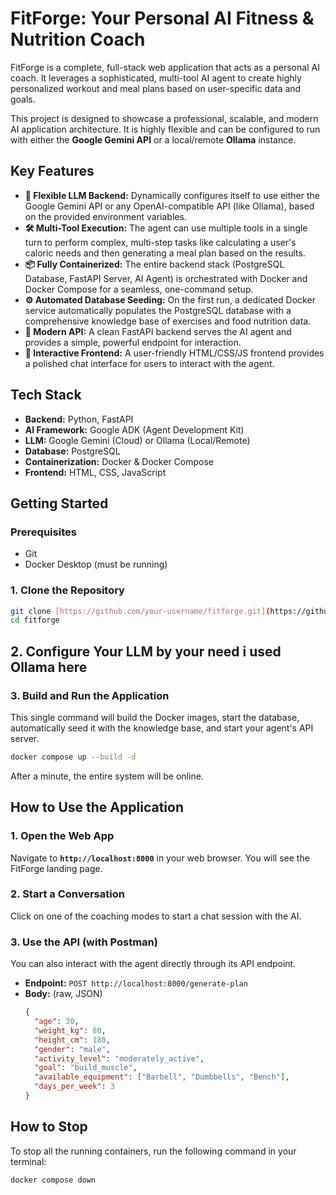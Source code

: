 # FitForge: Your Personal AI Fitness & Nutrition Coach

FitForge is a complete, full-stack web application that acts as a personal AI coach. It leverages a sophisticated, multi-tool AI agent to create highly personalized workout and meal plans based on user-specific data and goals.

This project is designed to showcase a professional, scalable, and modern AI application architecture. It is highly flexible and can be configured to run with either the **Google Gemini API** or a local/remote **Ollama** instance.

## Key Features

* **🤖 Flexible LLM Backend:** Dynamically configures itself to use either the Google Gemini API or any OpenAI-compatible API (like Ollama), based on the provided environment variables.
* **🛠️ Multi-Tool Execution:** The agent can use multiple tools in a single turn to perform complex, multi-step tasks like calculating a user's caloric needs and then generating a meal plan based on the results.
* **📦 Fully Containerized:** The entire backend stack (PostgreSQL Database, FastAPI Server, AI Agent) is orchestrated with Docker and Docker Compose for a seamless, one-command setup.
* **⚙️ Automated Database Seeding:** On the first run, a dedicated Docker service automatically populates the PostgreSQL database with a comprehensive knowledge base of exercises and food nutrition data.
* **🔗 Modern API:** A clean FastAPI backend serves the AI agent and provides a simple, powerful endpoint for interaction.
* **🎨 Interactive Frontend:** A user-friendly HTML/CSS/JS frontend provides a polished chat interface for users to interact with the agent.

## Tech Stack

* **Backend:** Python, FastAPI
* **AI Framework:** Google ADK (Agent Development Kit)
* **LLM:** Google Gemini (Cloud) or Ollama (Local/Remote)
* **Database:** PostgreSQL
* **Containerization:** Docker & Docker Compose
* **Frontend:** HTML, CSS, JavaScript

## Getting Started

### Prerequisites
* Git
* Docker Desktop (must be running)

### 1. Clone the Repository
```bash
git clone [https://github.com/your-username/fitforge.git](https://github.com/your-username/fitforge.git)
cd fitforge
```

## 2. Configure Your LLM by your need i used Ollama here



### 3. Build and Run the Application
This single command will build the Docker images, start the database, automatically seed it with the knowledge base, and start your agent's API server.
```bash
docker compose up --build -d
```
After a minute, the entire system will be online.

## How to Use the Application

### 1. Open the Web App
Navigate to **`http://localhost:8000`** in your web browser. You will see the FitForge landing page.

### 2. Start a Conversation
Click on one of the coaching modes to start a chat session with the AI.

### 3. Use the API (with Postman)
You can also interact with the agent directly through its API endpoint.

* **Endpoint:** `POST http://localhost:8000/generate-plan`
* **Body:** (raw, JSON)
    ```json
    {
      "age": 30,
      "weight_kg": 80,
      "height_cm": 180,
      "gender": "male",
      "activity_level": "moderately_active",
      "goal": "build_muscle",
      "available_equipment": ["Barbell", "Dumbbells", "Bench"],
      "days_per_week": 3
    }
    ```

## How to Stop
To stop all the running containers, run the following command in your terminal:
```bash
docker compose down
